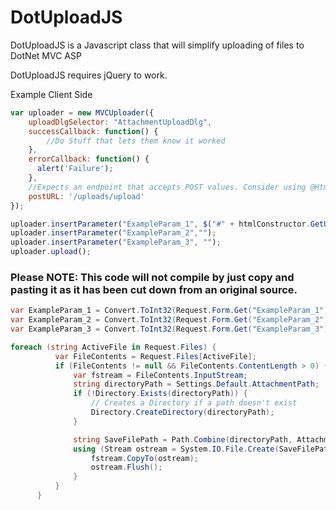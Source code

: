 # DotUploadJS
DotUploadJS is a Javascript class that will simplify uploading of files to DotNet MVC ASP

DotUploadJS requires jQuery to work.


Example Client Side
```javascript
var uploader = new MVCUploader({
    uploadDlgSelector: "AttachmentUploadDlg",
    successCallback: function() {
        //Do Stuff that lets them know it worked
    },
    errorCallback: function() {
      alert('Failure');
    },
    //Expects an endpoint that accepts POST values. Consider using @Html from Razer.
    postURL: '/uploads/upload'
});

uploader.insertParameter("ExampleParam_1", $("#" + htmlConstructor.GetUUID()).val());
uploader.insertParameter("ExampleParam_2","");
uploader.insertParameter("ExampleParam_3", "");
uploader.upload();
```
### Please NOTE: This code will not compile by just copy and pasting it as it has been cut down from an original source.
```c#
var ExampleParam_1 = Convert.ToInt32(Request.Form.Get("ExampleParam_1"));
var ExampleParam_2 = Convert.ToInt32(Request.Form.Get("ExampleParam_2"));
var ExampleParam_3 = Convert.ToInt32(Request.Form.Get("ExampleParam_3"));

foreach (string ActiveFile in Request.Files) {
          var FileContents = Request.Files[ActiveFile];
          if (FileContents != null && FileContents.ContentLength > 0) {
              var fstream = FileContents.InputStream;
              string directoryPath = Settings.Default.AttachmentPath;
              if (!Directory.Exists(directoryPath)) {
                  // Creates a Directory if a path doesn't exist
                  Directory.CreateDirectory(directoryPath);
              }

              string SaveFilePath = Path.Combine(directoryPath, AttachmentToTrack.FileName);
              using (Stream ostream = System.IO.File.Create(SaveFilePath)) {
                  fstream.CopyTo(ostream);
                  ostream.Flush();
              }
          }
      }
```

